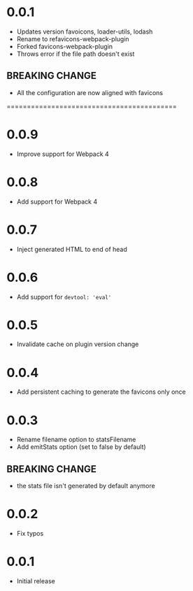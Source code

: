 # 0.0.1

+ Updates version favoicons, loader-utils, lodash
+ Rename to refavicons-webpack-plugin
+ Forked favicons-webpack-plugin
+ Throws error if the file path doesn't exist

## BREAKING CHANGE

+ All the configuration are now aligned with favicons

==========================================

# 0.0.9

+ Improve support for Webpack 4

# 0.0.8

+ Add support for Webpack 4

# 0.0.7

+ Inject generated HTML to end of head

# 0.0.6

+ Add support for `devtool: 'eval'`

# 0.0.5

+ Invalidate cache on plugin version change

# 0.0.4

+ Add persistent caching to generate the favicons only once

# 0.0.3

+ Rename filename option to statsFilename
+ Add emitStats option (set to false by default)

## BREAKING CHANGE

+ the stats file isn't generated by default anymore

# 0.0.2

+ Fix typos


# 0.0.1

+ Initial release
